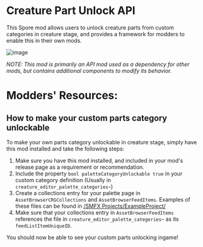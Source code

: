 # Creature Part Unlock API

This Spore mod allows users to unlock creature parts from custom categories in creature stage, and provides a framework for modders to enable this in their own mods.

![image](https://github.com/user-attachments/assets/b966cec2-8304-4075-8b62-e1d23250487c)

*NOTE: This mod is primarily an API mod used as a dependency for other mods, but contains additional components to modify its behavior.*

# Modders' Resources:
## How to make your custom parts category unlockable

To make your own parts category unlockable in creature stage, simply have this mod installed and take the following steps:

1. Make sure you have this mod installed, and included in your mod's release page as a requirement or recommendation.
2. Include the property `bool paletteCategoryUnlockable true` in your custom category definition (Usually in `creature_editor_palette_categories~`)
3. Create a collections entry for your palette page in `AssetBrowserCRGCollections` and `AssetBrowserFeedItems`. Examples of these files can be found in [/SMFX Projects/ExampleProject/](https://github.com/Valla-Chan/Valla_Spore_CreaturePartUnlockAPI/tree/main/SMFX%20Project/ExampleProject)
4. Make sure that your collections entry in `AssetBrowserFeedItems` references the file in `creature_editor_palette_categories~` as its `feedListItemUniqueID`.

You should now be able to see your custom parts unlocking ingame!
